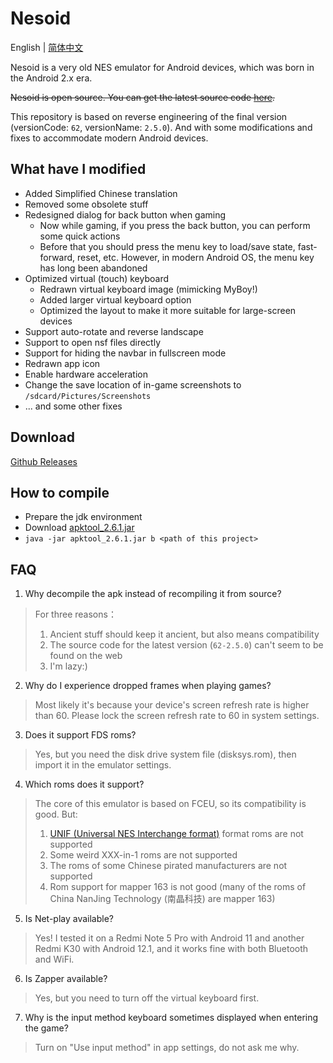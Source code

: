 # Nesoid

English | [简体中文](README_CH.md)

Nesoid is a very old NES emulator for Android devices, which was born in the Android 2.x era.

~~Nesoid is open source. You can get the latest source code [here](https://f-droid.org/repo/com.androidemu.nes_61_src.tar.gz).~~

This repository is based on reverse engineering of the final version (versionCode: `62`, versionName: `2.5.0`). And with some modifications and fixes to accommodate modern Android devices.

## What have I modified

- Added Simplified Chinese translation
- Removed some obsolete stuff
- Redesigned dialog for back button when gaming
  - Now while gaming, if you press the back button, you can perform some quick actions
  - Before that you should press the menu key to load/save state, fast-forward, reset, etc. However, in modern Android OS, the menu key has long been abandoned
- Optimized virtual (touch) keyboard
  - Redrawn virtual keyboard image (mimicking MyBoy!)
  - Added larger virtual keyboard option
  - Optimized the layout to make it more suitable for large-screen devices
- Support auto-rotate and reverse landscape
- Support to open nsf files directly
- Support for hiding the navbar in fullscreen mode
- Redrawn app icon
- Enable hardware acceleration
- Change the save location of in-game screenshots to `/sdcard/Pictures/Screenshots`
- ... and some other fixes

## Download

[Github Releases](https://github.com/Pzqqt/com.androidemu.nes/releases/latest)

## How to compile

- Prepare the jdk environment
- Download [apktool_2.6.1.jar](https://github.com/iBotPeaches/Apktool/releases/download/v2.6.1/apktool_2.6.1.jar)
- `java -jar apktool_2.6.1.jar b <path of this project>`

## FAQ

1. Why decompile the apk instead of recompiling it from source?

> For three reasons：
> 1. Ancient stuff should keep it ancient, but also means compatibility
> 2. The source code for the latest version (`62-2.5.0`) can't seem to be found on the web
> 3. I'm lazy:)

2. Why do I experience dropped frames when playing games?

> Most likely it's because your device's screen refresh rate is higher than 60. Please lock the screen refresh rate to 60 in system settings.

3. Does it support FDS roms?

> Yes, but you need the disk drive system file (disksys.rom), then import it in the emulator settings.

4. Which roms does it support?

> The core of this emulator is based on FCEU, so its compatibility is good. But:
> 1. [UNIF (Universal NES Interchange format)](https://www.nesdev.org/wiki/UNIF) format roms are not supported
> 2. Some weird XXX-in-1 roms are not supported
> 3. The roms of some Chinese pirated manufacturers are not supported
> 4. Rom support for mapper 163 is not good (many of the roms of China NanJing Technology (南晶科技) are mapper 163)

5. Is Net-play available?

> Yes! I tested it on a Redmi Note 5 Pro with Android 11 and another Redmi K30 with Android 12.1, and it works fine with both Bluetooth and WiFi.

6. Is Zapper available?
> Yes, but you need to turn off the virtual keyboard first.

7. Why is the input method keyboard sometimes displayed when entering the game?
> Turn on "Use input method" in app settings, do not ask me why.
